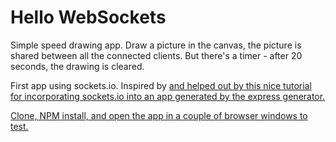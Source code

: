 # Hello WebSockets

Simple speed drawing app. Draw a picture in the canvas, the picture is shared between all the connected clients. But there's a timer - after 20 seconds, the drawing is cleared.

First app using sockets.io. Inspired by <a href=""> and helped out by this nice tutorial for incorporating sockets.io into an app generated by the express generator.

Clone, NPM install, and open the app in a couple of browser windows to test. 
